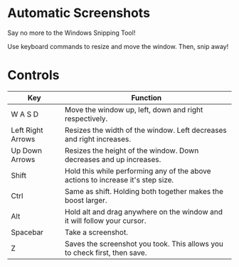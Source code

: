 # Automatic Screenshots
Say no more to the Windows Snipping Tool! 

Use keyboard commands to resize and move the window. Then, snip away!

# Controls
| Key               | Function                                                                        |
|-------------------|---------------------------------------------------------------------------------|
| W A S D           | Move the window up, left, down and right respectively.                          |
| Left Right Arrows | Resizes the width of the window. Left decreases and right increases.            |
| Up Down Arrows    | Resizes the height of the window. Down decreases and up increases.              |
| Shift             | Hold this while performing any of the above actions to increase it's step size. |
| Ctrl              | Same as shift. Holding both together makes the boost larger.                    |
| Alt               | Hold alt and drag anywhere on the window and it will follow your cursor.        |
| Spacebar          | Take a screenshot.                                                              |
| Z                 | Saves the screenshot you took. This allows you to check first, then save.       |
